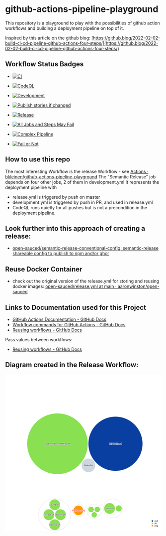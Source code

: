# github-actions-pipeline-playground

This repository is a playground to play with the possibilities of
github action workflows and building a deployment pipeline on top
of it.

Inspired by this article on the github blog:
[https://github.blog/2022-02-02-build-ci-cd-pipeline-github-actions-four-steps/](https://github.blog/2022-02-02-build-ci-cd-pipeline-github-actions-four-steps/)

## Workflow Status Badges
* [![CI](https://github.com/bkleinen/github-actions-pipeline-playground/actions/workflows/blank.yml/badge.svg)](https://github.com/bkleinen/github-actions-pipeline-playground/actions/workflows/blank.yml)
* [![CodeQL](https://github.com/bkleinen/github-actions-pipeline-playground/actions/workflows/codeql-analysis.yml/badge.svg)](https://github.com/bkleinen/github-actions-pipeline-playground/actions/workflows/codeql-analysis.yml)
* [![Development](https://github.com/bkleinen/github-actions-pipeline-playground/actions/workflows/development.yml/badge.svg)](https://github.com/bkleinen/github-actions-pipeline-playground/actions/workflows/development.yml)
* [![Publish stories if changed](https://github.com/bkleinen/github-actions-pipeline-playground/actions/workflows/storybook.yml/badge.svg)](https://github.com/bkleinen/github-actions-pipeline-playground/actions/workflows/storybook.yml)
* [![Release](https://github.com/bkleinen/github-actions-pipeline-playground/actions/workflows/release.yml/badge.svg)](https://github.com/bkleinen/github-actions-pipeline-playground/actions/workflows/release.yml)


* [![All Jobs and Steps May Fail](https://github.com/bkleinen/github-actions-pipeline-playground/actions/workflows/all-steps-may-fail.yml/badge.svg)](https://github.com/bkleinen/github-actions-pipeline-playground/actions/workflows/all-steps-may-fail.yml)
* [![Complex Pipeline](https://github.com/bkleinen/github-actions-pipeline-playground/actions/workflows/complex-pipeline.yml/badge.svg)](https://github.com/bkleinen/github-actions-pipeline-playground/actions/workflows/complex-pipeline.yml)
* [![Fail or Not](https://github.com/bkleinen/github-actions-pipeline-playground/actions/workflows/fail-or-not.yml/badge.svg)](https://github.com/bkleinen/github-actions-pipeline-playground/actions/workflows/fail-or-not.yml)

## How to use this repo

The most interesting Workflow is the release Workflow - see [Actions · bkleinen/github-actions-pipeline-playground](https://github.com/bkleinen/github-actions-pipeline-playground/actions/workflows/release.yml)
The "Semantic Release" job depends on four other jobs, 2 of them in development.yml
It represents the deployment pipeline with
- release.yml is triggered by push on master
- development.yml is triggered by push in PR, and used in release.yml
- CodeQL runs quietly for all pushes but is not a precondition in the deployment pipeline.

## Look further into this approach of creating a release:

* [open-sauced/semantic-release-conventional-config: semantic-release shareable config to publish to npm and/or ghcr](https://github.com/open-sauced/semantic-release-conventional-config)

## Reuse Docker Container
* check out the original version of the release.yml for storing and reusing docker images:
 [open-sauced/release.yml at main · aaronwinston/open-sauced](https://github.com/aaronwinston/open-sauced/blob/main/.github/workflows/release.yml)

## Links to Documentation used for this Project
* [GitHub Actions Documentation - GitHub Docs](https://docs.github.com/en/actions)
* [Workflow commands for GitHub Actions - GitHub Docs](https://docs.github.com/en/actions/using-workflows/workflow-commands-for-github-actions)
* [Reusing workflows - GitHub Docs](https://docs.github.com/en/actions/using-workflows/reusing-workflows#calling-a-reusable-workflow)

Pass values between workflows:
* [Reusing workflows - GitHub Docs](https://docs.github.com/en/actions/using-workflows/reusing-workflows#example-reusable-workflow)

## Diagram created in the Release Workflow:
![Visualization of this repo](./public/diagram.svg)
